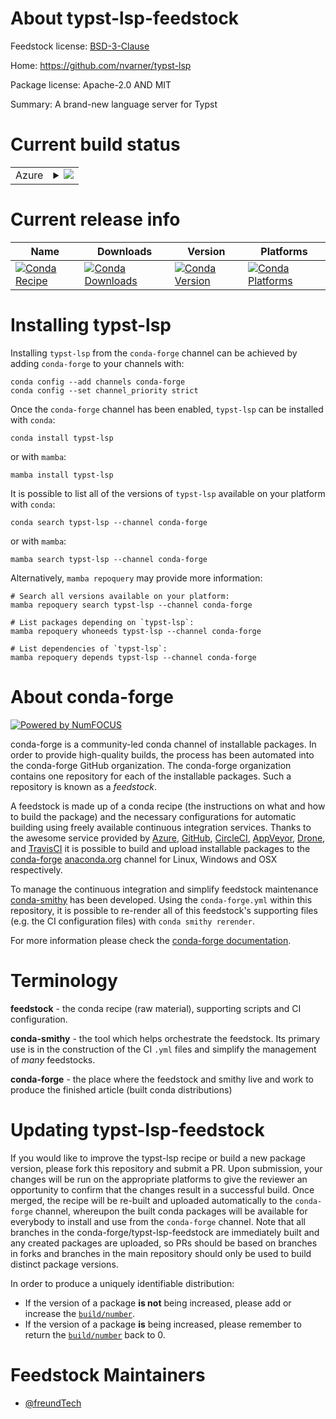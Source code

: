About typst-lsp-feedstock
=========================

Feedstock license: [BSD-3-Clause](https://github.com/conda-forge/typst-lsp-feedstock/blob/main/LICENSE.txt)

Home: https://github.com/nvarner/typst-lsp

Package license: Apache-2.0 AND MIT

Summary: A brand-new language server for Typst

Current build status
====================


<table>
    
  <tr>
    <td>Azure</td>
    <td>
      <details>
        <summary>
          <a href="https://dev.azure.com/conda-forge/feedstock-builds/_build/latest?definitionId=22585&branchName=main">
            <img src="https://dev.azure.com/conda-forge/feedstock-builds/_apis/build/status/typst-lsp-feedstock?branchName=main">
          </a>
        </summary>
        <table>
          <thead><tr><th>Variant</th><th>Status</th></tr></thead>
          <tbody><tr>
              <td>linux_64</td>
              <td>
                <a href="https://dev.azure.com/conda-forge/feedstock-builds/_build/latest?definitionId=22585&branchName=main">
                  <img src="https://dev.azure.com/conda-forge/feedstock-builds/_apis/build/status/typst-lsp-feedstock?branchName=main&jobName=linux&configuration=linux%20linux_64_" alt="variant">
                </a>
              </td>
            </tr><tr>
              <td>osx_64</td>
              <td>
                <a href="https://dev.azure.com/conda-forge/feedstock-builds/_build/latest?definitionId=22585&branchName=main">
                  <img src="https://dev.azure.com/conda-forge/feedstock-builds/_apis/build/status/typst-lsp-feedstock?branchName=main&jobName=osx&configuration=osx%20osx_64_" alt="variant">
                </a>
              </td>
            </tr><tr>
              <td>win_64</td>
              <td>
                <a href="https://dev.azure.com/conda-forge/feedstock-builds/_build/latest?definitionId=22585&branchName=main">
                  <img src="https://dev.azure.com/conda-forge/feedstock-builds/_apis/build/status/typst-lsp-feedstock?branchName=main&jobName=win&configuration=win%20win_64_" alt="variant">
                </a>
              </td>
            </tr>
          </tbody>
        </table>
      </details>
    </td>
  </tr>
</table>

Current release info
====================

| Name | Downloads | Version | Platforms |
| --- | --- | --- | --- |
| [![Conda Recipe](https://img.shields.io/badge/recipe-typst--lsp-green.svg)](https://anaconda.org/conda-forge/typst-lsp) | [![Conda Downloads](https://img.shields.io/conda/dn/conda-forge/typst-lsp.svg)](https://anaconda.org/conda-forge/typst-lsp) | [![Conda Version](https://img.shields.io/conda/vn/conda-forge/typst-lsp.svg)](https://anaconda.org/conda-forge/typst-lsp) | [![Conda Platforms](https://img.shields.io/conda/pn/conda-forge/typst-lsp.svg)](https://anaconda.org/conda-forge/typst-lsp) |

Installing typst-lsp
====================

Installing `typst-lsp` from the `conda-forge` channel can be achieved by adding `conda-forge` to your channels with:

```
conda config --add channels conda-forge
conda config --set channel_priority strict
```

Once the `conda-forge` channel has been enabled, `typst-lsp` can be installed with `conda`:

```
conda install typst-lsp
```

or with `mamba`:

```
mamba install typst-lsp
```

It is possible to list all of the versions of `typst-lsp` available on your platform with `conda`:

```
conda search typst-lsp --channel conda-forge
```

or with `mamba`:

```
mamba search typst-lsp --channel conda-forge
```

Alternatively, `mamba repoquery` may provide more information:

```
# Search all versions available on your platform:
mamba repoquery search typst-lsp --channel conda-forge

# List packages depending on `typst-lsp`:
mamba repoquery whoneeds typst-lsp --channel conda-forge

# List dependencies of `typst-lsp`:
mamba repoquery depends typst-lsp --channel conda-forge
```


About conda-forge
=================

[![Powered by
NumFOCUS](https://img.shields.io/badge/powered%20by-NumFOCUS-orange.svg?style=flat&colorA=E1523D&colorB=007D8A)](https://numfocus.org)

conda-forge is a community-led conda channel of installable packages.
In order to provide high-quality builds, the process has been automated into the
conda-forge GitHub organization. The conda-forge organization contains one repository
for each of the installable packages. Such a repository is known as a *feedstock*.

A feedstock is made up of a conda recipe (the instructions on what and how to build
the package) and the necessary configurations for automatic building using freely
available continuous integration services. Thanks to the awesome service provided by
[Azure](https://azure.microsoft.com/en-us/services/devops/), [GitHub](https://github.com/),
[CircleCI](https://circleci.com/), [AppVeyor](https://www.appveyor.com/),
[Drone](https://cloud.drone.io/welcome), and [TravisCI](https://travis-ci.com/)
it is possible to build and upload installable packages to the
[conda-forge](https://anaconda.org/conda-forge) [anaconda.org](https://anaconda.org/)
channel for Linux, Windows and OSX respectively.

To manage the continuous integration and simplify feedstock maintenance
[conda-smithy](https://github.com/conda-forge/conda-smithy) has been developed.
Using the ``conda-forge.yml`` within this repository, it is possible to re-render all of
this feedstock's supporting files (e.g. the CI configuration files) with ``conda smithy rerender``.

For more information please check the [conda-forge documentation](https://conda-forge.org/docs/).

Terminology
===========

**feedstock** - the conda recipe (raw material), supporting scripts and CI configuration.

**conda-smithy** - the tool which helps orchestrate the feedstock.
                   Its primary use is in the construction of the CI ``.yml`` files
                   and simplify the management of *many* feedstocks.

**conda-forge** - the place where the feedstock and smithy live and work to
                  produce the finished article (built conda distributions)


Updating typst-lsp-feedstock
============================

If you would like to improve the typst-lsp recipe or build a new
package version, please fork this repository and submit a PR. Upon submission,
your changes will be run on the appropriate platforms to give the reviewer an
opportunity to confirm that the changes result in a successful build. Once
merged, the recipe will be re-built and uploaded automatically to the
`conda-forge` channel, whereupon the built conda packages will be available for
everybody to install and use from the `conda-forge` channel.
Note that all branches in the conda-forge/typst-lsp-feedstock are
immediately built and any created packages are uploaded, so PRs should be based
on branches in forks and branches in the main repository should only be used to
build distinct package versions.

In order to produce a uniquely identifiable distribution:
 * If the version of a package **is not** being increased, please add or increase
   the [``build/number``](https://docs.conda.io/projects/conda-build/en/latest/resources/define-metadata.html#build-number-and-string).
 * If the version of a package **is** being increased, please remember to return
   the [``build/number``](https://docs.conda.io/projects/conda-build/en/latest/resources/define-metadata.html#build-number-and-string)
   back to 0.

Feedstock Maintainers
=====================

* [@freundTech](https://github.com/freundTech/)

